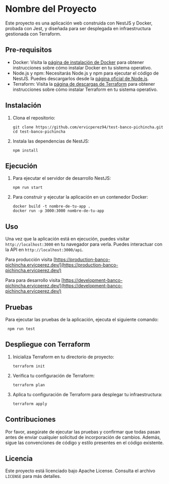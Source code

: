 
# Nombre del Proyecto

Este proyecto es una aplicación web construida con NestJS y Docker, probada con Jest, y diseñada para ser desplegada en infraestructura gestionada con Terraform.

## Pre-requisitos

- Docker: Visita la [página de instalación de Docker](https://docs.docker.com/engine/install/) para obtener instrucciones sobre cómo instalar Docker en tu sistema operativo.
- Node.js y npm: Necesitarás Node.js y npm para ejecutar el código de NestJS. Puedes descargarlos desde la [página oficial de Node.js](https://nodejs.org/).
- Terraform: Visita la [página de descargas de Terraform](https://www.terraform.io/downloads.html) para obtener instrucciones sobre cómo instalar Terraform en tu sistema operativo.

## Instalación

1. Clona el repositorio:

    ```
    git clone https://github.com/ervicperez94/test-banco-pichincha.git
    cd test-banco-pichincha
    ```

2. Instala las dependencias de NestJS:

    ```
    npm install
    ```
## Ejecución

1. Para ejecutar el servidor de desarrollo NestJS:

    ```
    npm run start
    ```

2. Para construir y ejecutar la aplicación en un contenedor Docker:

    ```
    docker build -t nombre-de-tu-app .
    docker run -p 3000:3000 nombre-de-tu-app
    ```

## Uso

Una vez que la aplicación está en ejecución, puedes visitar `http://localhost:3000` en tu navegador para verla. Puedes interactuar con la API en `http://localhost:3000/api`.

Para producción visita [https://production-banco-pichincha.ervicperez.dev/](https://production-banco-pichincha.ervicperez.dev/) 

Para para desarrollo visita [https://development-banco-pichincha.ervicperez.dev/](https://development-banco-pichincha.ervicperez.dev/) 



## Pruebas

Para ejecutar las pruebas de la aplicación, ejecuta el siguiente comando:


   ```
    npm run test
  ```

## Despliegue con Terraform

1. Inicializa Terraform en tu directorio de proyecto:

    ```
    terraform init
    ```

2. Verifica tu configuración de Terraform:

    ```
    terraform plan
    ```

3. Aplica tu configuración de Terraform para desplegar tu infraestructura:

    ```
    terraform apply
    ```

## Contribuciones

Por favor, asegúrate de ejecutar las pruebas y confirmar que todas pasan antes de enviar cualquier solicitud de incorporación de cambios. Además, sigue las convenciones de código y estilo presentes en el código existente.

## Licencia

Este proyecto está licenciado bajo Apache License. Consulta el archivo `LICENSE` para más detalles.




